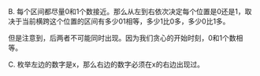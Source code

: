 B. 每个区间都尽量0和1个数接近。那么从左到右依次决定每个位置是0还是1，取决于当前横跨这个位置的区间有多少01相等，多少1比0多，多少0比1多。

   但是注意到，后两者不可能同时出现。因为我们贪心的开始时刻，0和1个数相等。
   
C. 枚举左边的数字是x，那么右边的数字必须在x的右边出现过。

